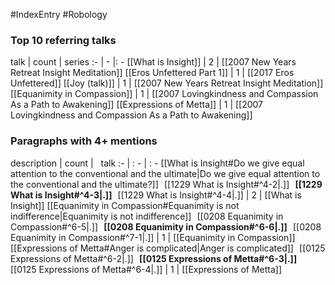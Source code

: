 #IndexEntry #Robology

### Top 10 referring talks
talk | count | series
:- | - |: -
[[What is Insight]] | 2 | [[2007 New Years Retreat Insight Meditation]]
[[Eros Unfettered Part 1]] | 1 | [[2017 Eros Unfettered]]
[[Joy (talk)]] | 1 | [[2007 New Years Retreat Insight Meditation]]
[[Equanimity in Compassion]] | 1 | [[2007 Lovingkindness and Compassion As a Path to Awakening]]
[[Expressions of Metta]] | 1 | [[2007 Lovingkindness and Compassion As a Path to Awakening]]

### Paragraphs with 4+ mentions
description | count | &nbsp;&nbsp;talk
:- | : - | : -
[[What is Insight#Do we give equal attention to the conventional and the ultimate\|Do we give equal attention to the conventional and the ultimate?]] &nbsp;&nbsp;[[1229 What is Insight#^4-2\|.]] &nbsp; **[[1229 What is Insight#^4-3\|.]]** &nbsp; [[1229 What is Insight#^4-4\|.]] | 2 | [[What is Insight]]
[[Equanimity in Compassion#Equanimity is not indifference\|Equanimity is not indifference]] &nbsp;&nbsp;[[0208 Equanimity in Compassion#^6-5\|.]] &nbsp; **[[0208 Equanimity in Compassion#^6-6\|.]]** &nbsp; [[0208 Equanimity in Compassion#^7-1\|.]] | 1 | [[Equanimity in Compassion]]
[[Expressions of Metta#Anger is complicated\|Anger is complicated]] &nbsp;&nbsp;[[0125 Expressions of Metta#^6-2\|.]] &nbsp; **[[0125 Expressions of Metta#^6-3\|.]]** &nbsp; [[0125 Expressions of Metta#^6-4\|.]] | 1 | [[Expressions of Metta]]

